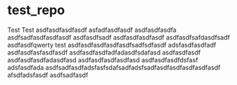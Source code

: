 # test_repo
Test
Test
asdfasdfasdfasdf
asfadfasdfasdf
asdfasdfasdfa
asdfsadfasdfasdfasdf
asdfasdfsadf
asdfasdfasdfasdf
asdfasdfsafdasdfsadf
asdfasdfqwerty
test
asdfasdfasdfasdfasdfsadfsdfasdf
adsfasdfasdfadf
asdfasdfasfasdfasdf
asdfasdfasdfadfadasdfsdafasd
asdfasdfasdf
asdfasdfasdfadasdfasd
asdfasdfasdfasdfasd
asdfasdfasdfdsfasf
adsfasdfada
asdfsadfasdfadsfasfsdafsadfadsfsadfasdfasdfasdfasdfasdf
afsdfadsfasdf
asdfsadfasdf
